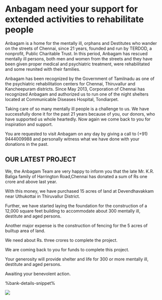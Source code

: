 # Anbagam need your support for extended activities to rehabilitate people

Anbagam is a home for the mentally ill, orphans and Destitutes who wander on the streets of Chennai, since 21 years, founded and run by TERDOD, a nonprofit, Public Charitable Trust. In this period, Anbagam has rescued mentally ill persons, both men and women from the streets and they have been given proper medical and psychiatric treatment, were rehabilitated and some reunited with their families.

Anbagam has been recognized by the Government of Tamilnadu as one of the psychiatric rehabilitation centers for Chennai, Thiruvallur and Kancheepuram districts. Since May 2013, Corporation of Chennai has recognized Anbagam and authorized us to run one of the night shelters located at Communicable Diseases Hospital, Tondiarpet.

Taking care of so many mentally ill people is a challenge to us. We have successfully done it for the past 21 years because of you, our donors, who have supported us whole heartedly. Now again we come back to you for inspiration and support.

You are requested to visit Anbagam on any day by giving a call to (+91) 9444009988 and personally witness what we have done with your donations in the past.

</section><section>
 
# OUR LATEST PROJECT

We, the Anbagam Team are very happy to inform you that the late Mr. K.R. Baliga family of Harrington Road,Chennai has donated a sum of Rs one crore and above last year.

With this money, we have purchased 15 acres of land at Devendhavakkam near Uthukottai in Thiruvallur District.

Further, we have started laying the foundation for the construction of a 12,000 square feet building to accommodate about 300 mentally ill, destitute and aged persons.

Another major expense is the construction of fencing for the 5 acres of builtup area of land.

We need about Rs. three crores to complete the project.

We are coming back to you for funds to complete this project.

Your generosity will provide shelter and life for 300 or more mentally ill, destitute and aged persons.

Awaiting your benevolent action.

%bank-details-snippet%

</section><section>

<a href="%url%donate/"><img class="img-fluid img-max-300" src="%url%assets/anbagam-razorpay-qrcode.jpg" /></a>
